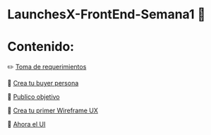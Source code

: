 
# LaunchesX-FrontEnd-Semana1  🚀


# Contenido:

 ✏️ [Toma de requerimientos](https://github.com/NellyQuino/LaunchesX-FrontEnd-Semana1/blob/main/PDFs/Requerimientos.pdf)

 📌 [Crea tu buyer persona](https://github.com/NellyQuino/LaunchesX-FrontEnd-Semana1/blob/main/PDFs/BuyerPersona.pdf)

 🎯 [Publico objetivo](https://github.com/NellyQuino/LaunchesX-FrontEnd-Semana1/blob/main/img/Target%20Audience%20Template%20-%20Frame%201.jpg)

 📝  [Crea tu primer Wireframe UX](https://github.com/NellyQuino/LaunchesX-FrontEnd-Semana1/blob/main/PDFs/WireFrames.pdf)

🎨  [Ahora el UI](https://github.com/NellyQuino/LaunchesX-FrontEnd-Semana1/blob/main/PDFs/UX.pdf)


